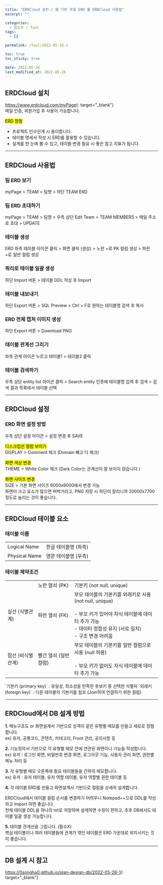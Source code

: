```yaml
---
title: "ERDCloud 설치 / 웹 기반 무료 ERD 툴 ERDCloud 사용법"
excerpt: ""

categories:
  - 윈도우 / Tool
tags:
  - []

permalink: /tool/2022-05-26-1

toc: true
toc_sticky: true

date: 2022-05-26
last_modified_at: 2022-05-26
---
```


## ERDCloud 설치

<https://www.erdcloud.com/myPage﻿>{: target="_blank"}  
메일 인증, 회원가입 후 사용이 가능합니다.

<mark>ERD 장점</mark>
- 프로젝트 인수인계 시 용이합니다.
- 테이블 명세서 작성 시 ERD를 활용할 수 있습니다.
- 설계를 한 눈에 볼 수 있고, 테이블 변경 필요 시 좋은 참고 지표가 됩니다.

---

## ERDCloud 사용법

### 팀 ERD 보기
myPage > TEAM > 팀명 > 하단 TEAM ERD

### 팀 ERD 초대하기
myPage > TEAM > 팀명 > 우측 상단 Edit Team > TEAM MEMBERS > 메일 주소로 초대 > UPDATE

### 테이블 생성
ERD 좌측 테이블 아이콘 클릭 > 화면 클릭 (생성) > 노란 +로 PK 컬럼 생성 > 파란 +로 일반 컬럼 생성

### 쿼리로 테이블 일괄 생성
하단 Import 버튼 > 테이블 DDL 작성 후 Import

### 테이블 내보내기
하단 Export 버튼 > SQL Preview > Ctrl + F로 원하는 테이블명 검색 후 복사

### ERD 전체 캡처 이미지 생성
하단 Export 버튼 > Download PNG

### 테이블 관계선 그리기
좌측 관계 아이콘 누르고 테이블1 > 테이블2 클릭

### 테이블 검색하기
우측 상단 entity list 아이콘 클릭 > Search entity 인풋에 테이블명 입력 후 검색 > 검색 결과 목록에서 테이블 선택

---

## ERDCloud 설정

### ERD 화면 설정 방법
우측 상단 설정 아이콘 > 설정 변경 후 SAVE

<mark>디스크립션 컬럼 보이기</mark>  
DISPLAY > Comment 체크 (Domain 빼고 다 체크)

<mark>화면 색상 변경</mark>  
THEME > White Color 체크 (Dark Color는 관계선이 잘 보이지 않습니다.)

<mark>화면 사이즈 변경</mark>  
SIZE > 기본 화면 사이즈 6000x6000에서 변경 가능  
화면이 크고 요소가 많으면 버벅거리고, PNG 저장 시 하단이 잘리니까 20000x7700 정도로 늘리는 것이 좋습니다.

---

## ERDCloud 테이블 요소

### 테이블 이름
<table>
  <tbody>
    <tr>
      <td>Logical Name</td>
      <td>한글 테이블명 (좌측)</td>
    </tr>
    <tr>
      <td>Physical Name</td>
      <td>영문 테이블명 (우측)</td>
    </tr>
  </tbody>
</table>

### 테이블 제약조건
<table class="table_3_left">
  <tbody>
    <tr>
      <td></td>
      <td>노란 열쇠 (PK)</td>
      <td>기본키 (not null, unique)</td>
    </tr>
    <tr>
      <td>실선 (식별관계)</td>
      <td>파란 열쇠 (FK)</td>
      <td>부모 테이블의 기본키를 외래키로 사용 (not null, unique)<br><br>- 부모 키가 있어야 자식 테이블에 데이터 추가 가능<br>- 데이터 정합성 유지 (서로 일치)<br>- 구조 변경 어려움</td>
    </tr>
    <tr>
      <td>점선 (비식별관계)</td>
      <td>빨간 열쇠 (일반 컬럼)</td>
      <td>부모 테이블의 기본키를 일반 컬럼으로 사용 (null 허용)<br><br>- 부모 키가 없어도 자식 테이블에 데이터 추가 가능</td>
    </tr>
  </tbody>
</table>
`기본키 (primary key)` : 유일성, 최소성을 만족한 후보키 중 선택한 식별자  
`외래키 (foreign key)` : 다른 테이블의 기본키를 참조 (Join하여 연결하기 위한 컬럼)

---

## ERDCloud에서 DB 설계 방법

<strong>1. </strong>메뉴구조도 or 화면설계서 기반으로 성격이 같은 유형별 메모를 만들고 세로로 정렬합니다.  
ex) 유저, 공통코드, 콘텐츠, 카테고리, Front 관리, 공지사항 등

<strong>2. </strong>기능정의서 기반으로 각 유형별 메모 안에 연관된 화면이나 기능을 작성합니다.  
ex) 유저 : 로그인 화면, 비밀번호 변경 화면, 로그아웃 기능, 사용자 관리 화면, 권한별 메뉴 처리 등

<strong>3. </strong>각 유형별 메모 오른쪽에 필요 테이블들을 간략히 메모합니다.  
ex) 유저 : 유저 테이블, 유저 역할 테이블, 유저 역할별 권한 테이블 등

<strong>4. </strong>각 테이블 ERD를 만들고 화면설계서 기반으로 컬럼을 상세히 설계합니다.  

ERDCloud에서 테이블 컬럼 순서를 변경하기 어려우니 Notepad++으로 DDL를 작성하고 Import 하면 좋습니다.  
전체 테이블 DDL을 하나의 txt로 저장하며 설계하면 수정이 편하고, 추후 DB에서도 테이블 일괄 생성 가능합니다.

<strong>5. </strong>테이블 관계선을 그립니다. (필수X)  
핵심 테이블이나 여러 테이블들에 관계가 엮인 테이블은 ERD 가운데로 위치시키는 것이 좋습니다.

---

## DB 설계 시 참고
<https://0songha0.github.io/plan-design-db/2022-05-26-1>{: target="_blank"}
